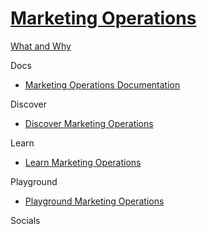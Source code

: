 # [Marketing Operations]()

[What and Why]()

Docs

 - [Marketing Operations Documentation](https://doc.sitecore.com/en/users/92/sitecore-experience-platform/marketing-operations.html)

Discover

 - [Discover Marketing Operations]()

Learn

 - [Learn Marketing Operations]()

Playground

 - [Playground Marketing Operations]()

Socials
